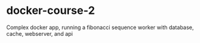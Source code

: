 # docker-course-2
Complex docker app, running a fibonacci sequence worker with database, cache, webserver, and api
